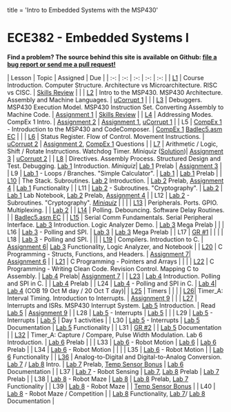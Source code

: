 title = 'Intro to Embedded Systems with the MSP430'

# ECE382 - Embedded Systems I

**Find a problem?  The source behind this site is available on Github: [file a bug report or send me a pull request!](https://github.com/pw4rn3r/ECE382/issues)**

| Lesson | Topic | Assigned | Due |
| :-: | :-: | :-: | :-: | :-: |
| [L1](notes/L1/index.html) | Course Introduction. Computer Structure.  Architecture vs Microarchitecture.  RISC vs CISC. | [Skills Review](notes/L1/skills_review.html) | |
| [L2](notes/L2/index.html) | Intro to the MSP430.  MSP430 Architecture.  Assembly and Machine Languages. | [uCorrupt 1](notes/L2/ucorrupt1.html) | |
| [L3](notes/L3/index.html) | Debuggers.  MSP430 Execution Model.  MSP430 Instruction Set.  Converting Assembly to Machine Code. | [Assignment 1](notes/L3/L3_execution.html) | [Skills Review](notes/L1/skills_review.html) |
| [L4](notes/L4/index.html) | Addressing Modes.  CompEx 1 Intro. | [Assignment 2](notes/L4/L4_addressing_modes.html) | [Assignment 1](notes/L3/L3_execution.html), [uCorrupt 1](notes/L2/ucorrupt1.html) |
| L5 | [CompEx 1](labs/compex1/index.html) - Introduction to the MSP430 and CodeComposer. | [CompEx 1](labs/compex1/index.html) [Badlec5.asm EC](notes/L6/code/badlec5.asm) | |
| [L6](notes/L6/index.html) | Status Register.  Flow of Control.  Movement Instructions. | [uCorrupt 2](notes/L6/ucorrupt2.html) | [Assignment 2](notes/L4/L4_addressing_modes.html ), [CompEx 1](labs/compex1/index.html) Questions |
| [L7](notes/L7/index.html) | Arithmetic / Logic, Shift / Rotate Instructions.  Watchdog Timer. *Miniquiz* ([Solution](notes/L7/Lesson-07-Quiz-Key.pdf))| [Assignment 3](notes/L7/L7_control_flow.html) | [uCorrupt 2](notes/L6/ucorrupt2.html) |
| [L8](notes/L8/index.html) | Directives.  Assembly Process.  Structured Design and Test.  Debugging.  [Lab 1](labs/lab1/index.html) Introduction. *Miniquiz*| [Lab 1](labs/lab1/index.html) Prelab | [Assignment 3](notes/L7/L7_control_flow.html) |
| L9 | [Lab 1](labs/lab1/index.html) - Loops / Branches.  "Simple Calculator". | [Lab 1](labs/lab1/index.html) | [Lab 1](labs/lab1/index.html) Prelab |
| [L10](notes/L10/index.html) | The Stack.  Subroutines.  [Lab 2](labs/lab2/index.html) Introduction. | [Lab 2](labs/lab2/index.html) Prelab, [Assignment 4](notes/L10/stack_hw.html) | [Lab 1](labs/lab1/index.html) Functionality |
| L11 | [Lab 2](labs/lab2/index.html) - Subroutines.  "Cryptography". | [Lab 2](labs/lab2/index.html) | [Lab 1](labs/lab1/index.html) Lab Notebook, [Lab 2](labs/lab2/index.html) Prelab, [Assignment 4](notes/L10/stack_hw.html) |
| L12 | [Lab 2](labs/lab2/index.html) - Subroutines.  "Cryptography". [*Miniquiz*](notes/Lesson12_Quiz3.asm) | | |
| [L13](notes/L13/index.html) | Peripherals. Ports.  GPIO.  Multiplexing. | | [Lab 2](labs/lab2/index.html) |
| [L14](notes/L14/index.html) | Polling.  Debouncing.  Software Delay Routines. |  | [Badlec5.asm EC](notes/L6/code/badlec5.asm) |
| [L15](notes/L15/index.html) | Serial Comm Fundamentals.  Serial Peripheral Interface.  [Lab 3](labs/lab3/index.html) Introduction.  Logic Analyzer Demo. | [Lab 3](labs/lab3/index.html) Mega Prelab | |
| L16 | [Lab 3](labs/lab3/index.html) - Polling and SPI. | [Lab 3](labs/lab3/index.html) | [Lab 3](labs/lab3/index.html) Mega Prelab |
| L17 | [GR #1](admin/gr1_resources) | | |
| L18 | [Lab 3](labs/lab3/index.html) - Polling and SPI. | ||
| [L19](notes/L19/index.html) | Compilers.  Introduction to C.  | [Assignment 6](notes/L19/L19_C_basics.html)| [Lab 3](labs/lab3/index.html) Functionality, Logic Analyzer, and Notebook |
| [L20](notes/L20/index.html) | C Programming - Structs, Functions, and Headers. | [Assignment 7](notes/L20/L20_pong.html)| [Assignment 6](notes/L19/L19_C_basics.html) |
| [L21](notes/L21/index.html) | C Programming - Pointers and Arrays |  |  |
| [L22](notes/L22/index.html) | C Programming - Writing Clean Code.  Revision Control. Mapping C to Assembly. | [Lab 4](labs/lab4/index.html) Prelab| [Assignment 7](notes/L20/L20_pong.html) |
| [L23](notes/L23/index.html) | [Lab 4](labs/lab4/index.html) Introduction. Polling and SPI in C.  |  | [Lab 4](labs/lab4/index.html) Prelab |
| L24 | [Lab 4](labs/lab4/index.html) - Polling and SPI in C. | [Lab 4](labs/lab4/index.html)| [Lab 4](labs/lab4/index.html) (COB 19 Oct M day / 20 Oct T day)|
| [L25](notes/L25/index.html) |  Timers |  |  |
| [L26](notes/L26/index.html)| Timer_A: Interval Timing.  Introduction to Interrupts. | [Assignment 9](notes/L26/L26_timer_interrupt_lab4.html) |  |
| [L27](notes/L27/index.html) | Interrupts and ISRs. MSP430 Interrupt System.  [Lab 5](labs/lab5/index.html) Introduction. | Read [Lab 5](labs/lab5/index.html) | [Assignment 9](notes/L26/L26_timer_interrupt_lab4.html) |
| L28 | [Lab 5](labs/lab5/index.html) - Interrupts | [Lab 5](labs/lab5/index.html) |  |
| L29 | [Lab 5](labs/lab5/index.html) - Interrupts | [Lab 5](labs/lab5/index.html) | Day 1 activities  |
| L30 | [Lab 5](labs/lab5/index.html) - Interrupts | [Lab 5](labs/lab5/index.html) Documentation | [Lab 5](labs/lab5/index.html) Functionality |
| L31 | [GR #2](admin/gr2_resources) |  | [Lab 5](labs/lab5/index.html) Documentation |
| [L32](notes/L31/index.html) | Timer_A: Capture / Compare, Pulse Width Modulation.  Lab 6 Introduction. | [Lab 6](labs/lab6/index.html) Prelab | |
| L33 | [Lab 6](labs/lab6/index.html) - Robot Motion | [Lab 6](labs/lab6/index.html) | [Lab 6](labs/lab6/index.html) Prelab |
| L34 | [Lab 6](labs/lab6/index.html) - Robot Motion | | |
| L35 | [Lab 6](labs/lab6/index.html) - Robot Motion | | [Lab 6](labs/lab6/index.html) Functionality |
| [L36](notes/L36/index.html) | Analog-to-Digital and Digital-to-Analog Conversion. [Lab 7](labs/lab7/index.html) / [Lab 8](labs/lab8/index.html) Intro. | [Lab 7](labs/lab7/index.html) Prelab, [Temp Sensor Bonus](notes/L36/Lsn36_in_class_exercise.docx) | [Lab 6](labs/lab6/index.html) Documentation |
| L37 | [Lab 7](labs/lab7/index.html) - Robot Sensing | [Lab 7](labs/lab7/index.html), [Lab 8](labs/lab8/index.html) Prelab | [Lab 7](labs/lab7/index.html) Prelab |
| L38 | [Lab 8](labs/lab8/index.html) - Robot Maze | [Lab 8](labs/lab8/index.html) | [Lab 8](labs/lab8/index.html) Prelab, [Lab 7](labs/lab7/index.html) Functionality |
| L39 | [Lab 8](labs/lab8/index.html) - Robot Maze | | [Temp Sensor Bonus](notes/L36/Lsn36_in_class_exercise.docx)  |
| L40 | [Lab 8](labs/lab8/index.html) - Robot Maze / Competition | | [Lab 8](labs/lab8/index.html) Functionality, [Lab 7](labs/lab7/index.html)/ [Lab 8](labs/lab8/index.html) Documentation |